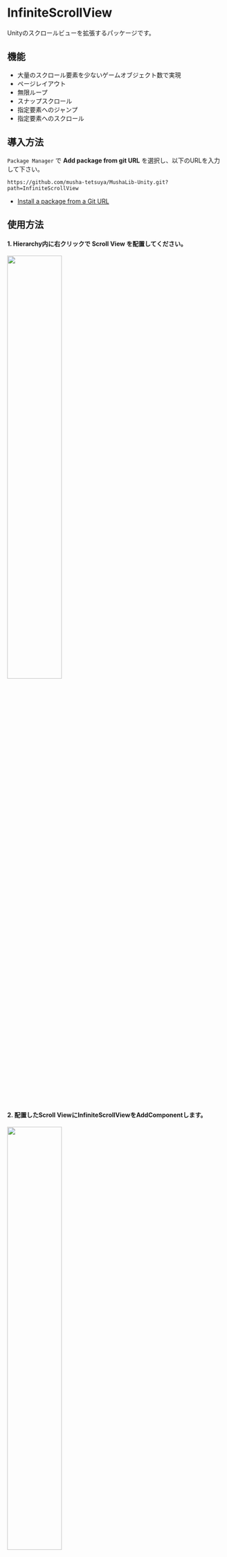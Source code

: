 # InfiniteScrollView
Unityのスクロールビューを拡張するパッケージです。

## 機能
* 大量のスクロール要素を少ないゲームオブジェクト数で実現
* ページレイアウト
* 無限ループ
* スナップスクロール
* 指定要素へのジャンプ
* 指定要素へのスクロール

## 導入方法
`Package Manager` で **Add package from git URL** を選択し、以下のURLを入力して下さい。
```
https://github.com/musha-tetsuya/MushaLib-Unity.git?path=InfiniteScrollView
```
* [Install a package from a Git URL](https://docs.unity3d.com/ja/2022.3/Manual/upm-ui-giturl.html)

## 使用方法
#### 1. Hierarchy内に右クリックで Scroll View を配置してください。
<img src="https://github.com/musha-tetsuya/MushaLib-Unity/assets/26340083/1ef09270-ee2f-450c-9976-d66c0b766630" width="50%" height="50%">

#### 2. 配置したScroll ViewにInfiniteScrollViewをAddComponentします。
<img src="https://github.com/musha-tetsuya/MushaLib-Unity/assets/26340083/6c5a183f-c26e-4401-8735-f92f1f299379" width="50%" height="50%">

#### 3. InfiniteScrollViewコンポーネントのInspectorを設定します。
| 項目          | 概要
| ---           | ---
| ElementPrefab | 要素プレハブ
| ElementCount  | 要素数
| PageLayout    | ページレイアウト
| Spacing       | ページ間スペース
| StartAxis     | ページの配置方向
| Padding       | Viewport内側の余白
| Margin        | Viewport外側の余白
| Loop          | ページをループさせるかどうか
| SnapType      | スナップタイプ
| SnapDuration  | スナップ時間

#### 4. スクリプトからInfiniteScrollViewのInitializeメソッドを呼び出して下さい。
```csharp
using MushaLib.InfiniteScrollView;

public class Sample : MonoBehaviour
{
    [SerializeField]
    private InfiniteScrollView scrollView;

    private void Start()
    {
        scrollView.Initialize();
    }
}
```

#### 5. 要素更新時イベントにはOnUpdateElementを使います。
https://github.com/musha-tetsuya/MushaLib-Unity/blob/1989550c5fb6266b6aa444a9373c68940eaac83e/InfiniteScrollView/Runtime/InfiniteScrollView.cs#L289-L292

## サンプル
#### 1. 基本

https://github.com/musha-tetsuya/MushaLib-Unity/assets/26340083/72f192a4-9f07-4411-a12b-d980b5d4e90e

* 設定値

<table align="left">
    <tr><th>ScrollRect</th></tr>
    <tr><td>Horizontal = true</td></tr>
    <tr><td>Vertical = false</td></tr>
    <tr><td>MovementType = Elastic</td></tr>
    <tr><td><details>
        <summary>Content</summary>
        &emsp;AnchorMin = (0, 0.5)<br>
        &emsp;AnchorMax = (0, 0.5)<br>
        &emsp;Pivot = (0.5, 0.5)
    </details></td></tr>
</table>

<table>
    <tr><th>InfiniteScrollView</th></tr>
    <tr><td>ElementCount = 100</td></tr>
    <tr><td><details>
        <summary>PageLayout</summary>
        &emsp;CellCount = (1, 1)<br>
        &emsp;Spacing = (0, 0)<br>
        &emsp;StartCorner = UpperLeft<br>
        &emsp;StartAxis = Horizontal
    </details></td></tr>
    <tr><td>Spacing = (50, 50)</td></tr>
    <tr><td>StartAxis = Horizontal</td></tr>
    <tr><td><details>
        <summary>Padding</summary>
        &emsp;Left = 20<br>
        &emsp;Right = 20<br>
        &emsp;Top = 20<br>
        &emsp;Bottom = 20
    </details></td></tr>
    <tr><td><details>
        <summary>Margin</summary>
        &emsp;Left = 0<br>
        &emsp;Right = 0<br>
        &emsp;Top = 0<br>
        &emsp;Bottom = 0
    </details></td></tr>
    <tr><td>Loop = false</td></tr>
    <tr><td>SnapType = None</td></tr>
</table>

<br clear="all">

#### 2. ページレイアウト、無限スクロール

https://github.com/musha-tetsuya/MushaLib-Unity/assets/26340083/b8a2b5c0-9d7c-4493-8c77-2f7461a1c7e1

* 設定値

<table align="left">
    <tr><th>ScrollRect</th></tr>
    <tr><td>Horizontal = false</td></tr>
    <tr><td>Vertical = true</td></tr>
    <tr><td>MovementType = Unrestricted</td></tr>
    <tr><td><details>
        <summary>Content</summary>
        &emsp;AnchorMin = (0, 1)<br>
        &emsp;AnchorMax = (0, 1)<br>
        &emsp;Pivot = (0, 0.5)
    </details></td></tr>
</table>

<table>
    <tr><th>InfiniteScrollView</th></tr>
    <tr><td>ElementCount = 100</td></tr>
    <tr><td><details>
        <summary>PageLayout</summary>
        &emsp;CellCount = (3, 2)<br>
        &emsp;Spacing = (10, 10)<br>
        &emsp;StartCorner = UpperLeft<br>
        &emsp;StartAxis = Vertical
    </details></td></tr>
    <tr><td>Spacing = (50, 50)</td></tr>
    <tr><td>StartAxis = Horizontal</td></tr>
    <tr><td><details>
        <summary>Padding</summary>
        &emsp;Left = 20<br>
        &emsp;Right = 20<br>
        &emsp;Top = 20<br>
        &emsp;Bottom = 20
    </details></td></tr>
    <tr><td><details>
        <summary>Margin</summary>
        &emsp;Left = 0<br>
        &emsp;Right = 0<br>
        &emsp;Top = 0<br>
        &emsp;Bottom = 0
    </details></td></tr>
    <tr><td>Loop = true</td></tr>
    <tr><td>SnapType = None</td></tr>
</table>

<br clear="all">





